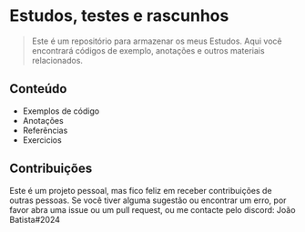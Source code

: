 # Estudos, testes e rascunhos

> Este é um repositório para armazenar os meus Estudos. Aqui você encontrará códigos de exemplo, anotações e outros materiais relacionados.

## Conteúdo
- Exemplos de código
- Anotações
- Referências
- Exercicios


## Contribuições
Este é um projeto pessoal, mas fico feliz em receber contribuições de outras pessoas. Se você tiver alguma sugestão ou encontrar um erro, por favor abra uma issue ou um pull request, ou me contacte pelo discord: João Batista#2024
